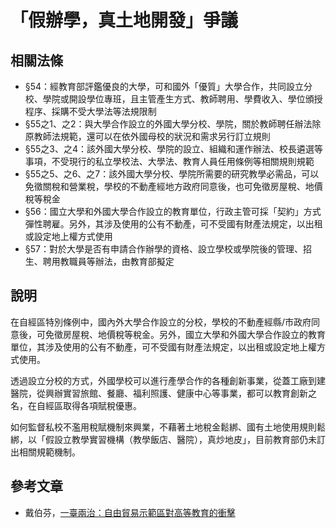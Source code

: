 # 「假辦學，真土地開發」爭議

## 相關法條

* §54：經教育部評鑑優良的大學，可和國外「優質」大學合作，共同設立分校、學院或開設學位專班，且主管產生方式、教師聘用、學費收入、學位頒授程序、採購不受大學法等法規限制
* §55之1、之2：與大學合作設立的外國大學分校、學院，關於教師聘任辦法除原教師法規範，還可以在依外國母校的狀況和需求另行訂立規則
* §55之3、之4：該外國大學分校、學院的設立、組織和運作辦法、校長遴選等事項，不受現行的私立學校法、大學法、教育人員任用條例等相關規則規範 
* §55之5、之6、之7：該外國大學分校、學院所需要的研究教學必需品，可以免徵關稅和營業稅，學校的不動產經地方政府同意後，也可免徵房屋稅、地價稅等稅金
* §56：國立大學和外國大學合作設立的教育單位，行政主管可採「契約」方式彈性聘雇。另外，其涉及使用的公有不動產，可不受國有財產法規定，以出租或設定地上權方式使用
* §57：對於大學是否有申請合作辦學的資格、設立學校或學院後的管理、招生、聘用教職員等辦法，由教育部擬定

## 說明

在自經區特別條例中，國內外大學合作設立的分校，學校的不動產經縣/市政府同意後，可免徵房屋稅、地價稅等稅金。另外，國立大學和外國大學合作設立的教育單位，其涉及使用的公有不動產，可不受國有財產法規定，以出租或設定地上權方式使用。

透過設立分校的方式，外國學校可以進行產學合作的各種創新事業，從蓋工廠到建醫院，從興辦實習旅館、餐廳、福利照護、健康中心等事業，都可以教育創新之名，在自經區取得各項賦稅優惠。

如何監督私校不濫用稅賦機制來興業，不藉著土地稅金鬆綁、國有土地使用規則鬆綁，以「假設立教學實習機構（教學飯店、醫院），真炒地皮」，目前教育部仍未訂出相關規範機制。

## 參考文章

* 戴伯芬，[一臺兩治：自由貿易示範區對高等教育的衝擊](http://twstreetcorner.org/2014/04/08/taipofen-2/)